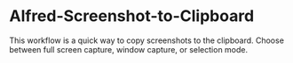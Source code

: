 # Alfred-Screenshot-to-Clipboard
This workflow is a quick way to copy screenshots to the clipboard. Choose between full screen capture, window capture, or selection mode.
